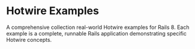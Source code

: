 # Hotwire Examples
A comprehensive collection real-world Hotwire examples for Rails 8. Each example is a complete, runnable Rails application demonstrating specific Hotwire concepts.

